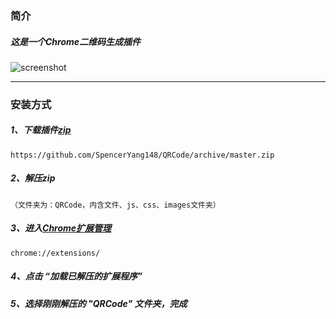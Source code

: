 ### 简介
#####  这是一个Chrome二维码生成插件    
![screenshot](https://raw.githubusercontent.com/SpencerYang148/QRCode/master/images/QRCode_screenshot.png)

---

### 安装方式

##### 1、下载插件[zip](`https://github.com/SpencerYang148/QRCode/archive/master.zip`)
`https://github.com/SpencerYang148/QRCode/archive/master.zip`

##### 2、解压zip
    （文件夹为：QRCode，内含文件、js、css、images文件夹）    

##### 3、进入[Chrome扩展管理](`chrome://extensions/`)
`chrome://extensions/`

##### 4、点击 “加载已解压的扩展程序”

##### 5、选择刚刚解压的 "QRCode" 文件夹，完成
